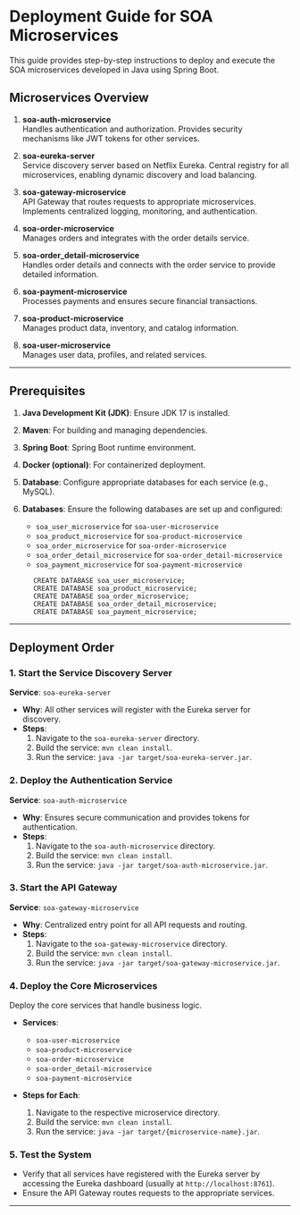 

# Deployment Guide for SOA Microservices

This guide provides step-by-step instructions to deploy and execute the SOA microservices developed in Java using Spring Boot.

## Microservices Overview

1. **soa-auth-microservice**  
   Handles authentication and authorization. Provides security mechanisms like JWT tokens for other services.

2. **soa-eureka-server**  
   Service discovery server based on Netflix Eureka. Central registry for all microservices, enabling dynamic discovery and load balancing.

3. **soa-gateway-microservice**  
   API Gateway that routes requests to appropriate microservices. Implements centralized logging, monitoring, and authentication.

4. **soa-order-microservice**  
   Manages orders and integrates with the order details service.

5. **soa-order_detail-microservice**  
   Handles order details and connects with the order service to provide detailed information.

6. **soa-payment-microservice**  
   Processes payments and ensures secure financial transactions.

7. **soa-product-microservice**  
   Manages product data, inventory, and catalog information.

8. **soa-user-microservice**  
   Manages user data, profiles, and related services.

---

## Prerequisites

1. **Java Development Kit (JDK)**: Ensure JDK 17 is installed.
2. **Maven**: For building and managing dependencies.
3. **Spring Boot**: Spring Boot runtime environment.
4. **Docker (optional)**: For containerized deployment.
5. **Database**: Configure appropriate databases for each service (e.g., MySQL).

6. **Databases**: Ensure the following databases are set up and configured:
    - `soa_user_microservice` for `soa-user-microservice`
    - `soa_product_microservice` for `soa-product-microservice`
    - `soa_order_microservice` for `soa-order-microservice`
    - `soa_order_detail_microservice` for `soa-order_detail-microservice`
    - `soa_payment_microservice` for `soa-payment-microservice`

```MySQL
      CREATE DATABASE soa_user_microservice;
      CREATE DATABASE soa_product_microservice;
      CREATE DATABASE soa_order_microservice; 
      CREATE DATABASE soa_order_detail_microservice;
      CREATE DATABASE soa_payment_microservice;
  ```

---

## Deployment Order

### 1. Start the Service Discovery Server
**Service**: `soa-eureka-server`  
- **Why**: All other services will register with the Eureka server for discovery.  
- **Steps**:
  1. Navigate to the `soa-eureka-server` directory.
  2. Build the service: `mvn clean install`.
  3. Run the service: `java -jar target/soa-eureka-server.jar`.

### 2. Deploy the Authentication Service
**Service**: `soa-auth-microservice`  
- **Why**: Ensures secure communication and provides tokens for authentication.  
- **Steps**:
  1. Navigate to the `soa-auth-microservice` directory.
  2. Build the service: `mvn clean install`.
  3. Run the service: `java -jar target/soa-auth-microservice.jar`.

### 3. Start the API Gateway
**Service**: `soa-gateway-microservice`  
- **Why**: Centralized entry point for all API requests and routing.  
- **Steps**:
  1. Navigate to the `soa-gateway-microservice` directory.
  2. Build the service: `mvn clean install`.
  3. Run the service: `java -jar target/soa-gateway-microservice.jar`.

### 4. Deploy the Core Microservices
Deploy the core services that handle business logic.  
- **Services**:
  - `soa-user-microservice`
  - `soa-product-microservice`
  - `soa-order-microservice`
  - `soa-order_detail-microservice`
  - `soa-payment-microservice`

- **Steps for Each**:
  1. Navigate to the respective microservice directory.
  2. Build the service: `mvn clean install`.
  3. Run the service: `java -jar target/{microservice-name}.jar`.

### 5. Test the System
- Verify that all services have registered with the Eureka server by accessing the Eureka dashboard (usually at `http://localhost:8761`).
- Ensure the API Gateway routes requests to the appropriate services.

---
